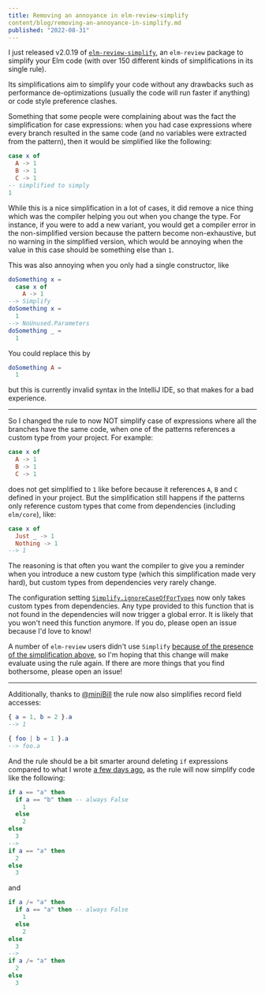 ```yaml
---
title: Removing an annoyance in elm-review-simplify
content/blog/removing-an-annoyance-in-simplify.md
published: "2022-08-31"
---
```


I just released v2.0.19 of [`elm-review-simplify`](https://package.elm-lang.org/packages/jfmengels/elm-review-simplify/latest/), an `elm-review` package to simplify your Elm code (with over 150 different kinds of simplifications in its single rule).

Its simplifications aim to simplify your code without any drawbacks such as performance de-optimizations (usually the code will run faster if anything) or code style preference clashes.

Something that some people were complaining about was the fact the simplification for case expressions: when you had case expressions where every branch resulted in the same code (and no variables were extracted from the pattern), then it would be simplified like the following:

```elm
case x of
  A -> 1
  B -> 1
  C -> 1
-- simplified to simply
1
```

While this is a nice simplification in a lot of cases, it did remove a nice thing which was the compiler helping you out when you change the type. For instance, if you were to add a new variant, you would get a compiler error in the non-simplified version because the pattern become non-exhaustive, but no warning in the simplified version, which would be annoying when the value in this case should be something else than `1`.

This was also annoying when you only had a single constructor, like
```elm
doSomething x =
  case x of
    A -> 1
--> Simplify
doSomething x =
  1
--> NoUnused.Parameters
doSomething _ =
  1
```
You could replace this by
```elm
doSomething A =
  1
```
but this is currently invalid syntax in the IntelliJ IDE, so that makes for a bad experience.

---

So I changed the rule to now NOT simplify case of expressions where all the branches have the same code, when one of the patterns references a custom type from your project. For example:
```elm
case x of
  A -> 1
  B -> 1
  C -> 1
```
does not get simplified to `1` like before because it references `A`, `B` and `C` defined in your project. But the simplification still happens if the patterns only reference custom
types that come from dependencies (including `elm/core`), like:
```elm
case x of
  Just _ -> 1
  Nothing -> 1
--> 1
```

The reasoning is that often you want the compiler to give you a reminder when you introduce a new custom type (which this simplification made very hard), but custom types from dependencies very rarely change.

The configuration setting [`Simplify.ignoreCaseOfForTypes`](https://package.elm-lang.org/packages/jfmengels/elm-review-simplify/latest/Simplify#ignoreCaseOfForTypes)
now only takes custom types from dependencies. Any type provided to this function that is not found in the dependencies will now trigger a global error. It is likely that you won't need this function anymore. If you do, please open an issue because I'd love to know!

A number of `elm-review` users didn't use `Simplify` [because of the presence of the simplification above](https://github.com/jfmengels/elm-review-simplify/pull/45#issuecomment-1229161701), so I'm hoping that this change will make evaluate using the rule again. If there are more things that you find bothersome, please open an issue!

---

Additionally, thanks to [@miniBill] the rule now also simplifies record field accesses:
```elm
{ a = 1, b = 2 }.a
--> 1

{ foo | b = 1 }.a
--> foo.a
```

And the rule should be a bit smarter around deleting `if` expressions compared to what I wrote [a few days ago](/solving-annoyances/#testing-the-module-name-lookup-table), as the rule will now simplify code like the following:
```elm
if a == "a" then
  if a == "b" then -- always False
    1
  else
    2
else
  3
-->
if a == "a" then
  2
else
  3
```

and
```elm
if a /= "a" then
  if a == "a" then -- always False
    1
  else
    2
else
  3
-->
if a /= "a" then
  2
else
  3
```

[@miniBill]: https://github.com/miniBill
